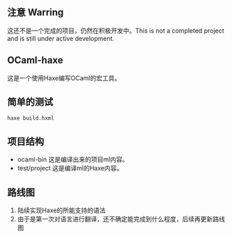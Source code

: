 ## 注意 Warring
这还不是一个完成的项目，仍然在积极开发中。This is not a completed project and is still under active development.

## OCaml-haxe
这是一个使用Haxe编写OCaml的宏工具。

## 简单的测试
```shell
haxe build.hxml
```

## 项目结构
- ocaml-bin 这是编译出来的项目ml内容。
- test/project 这是编译ml的Haxe内容。

## 路线图
1. 陆续实现Haxe的所能支持的语法
2. 由于是第一次对语言进行翻译，还不确定能完成到什么程度，后续再更新路线图
